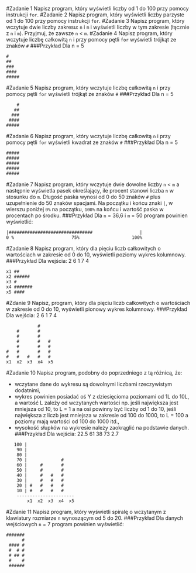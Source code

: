 #Zadanie 1
Napisz program, który wyświetli liczby od 1 do 100 przy pomocy instrukcji `for`. 
#Zadanie 2
Napisz program, który wyświetli liczby parzyste od 1 do 100 przy pomocy instrukcji `for`.
#Zadanie 3
Napisz program, który wczytuje dwie liczby zakresu: `n` i `m` i wyświetli liczby w tym zakresie (łącznie z `n` i `m`).
Przyjmuj, że zawsze `n` < `m`.
#Zadanie 4
Napisz program, który wczytuje liczbę całkowitą `n` i przy pomocy pętli `for` wyświetli trójkąt ze znaków `#`
###Przykład
Dla n = 5
```text
#
##
###
####
#####
```
#Zadanie 5
Napisz program, który wczytuje liczbę całkowitą `n` i przy pomocy pętli `for` wyświetli trójkąt ze znaków `#`
###Przykład
Dla n = 5
```text
    #
   ##
  ###
 ####
#####
```
#Zadanie 6
Napisz program, który wczytuje liczbę całkowitą `n` i przy pomocy pętli `for` wyświetli kwadrat ze znaków `#`
###Przykład
Dla n = 5
```text
#####
#####
#####
#####
#####
```
#Zadanie 7
Napisz program, który wczytuje dwie dowolne liczby `n` < `m` a następnie wyświetla pasek
określający, ile procent stanowi liczba `n` w stosunku do `m`. Długość paska wynosi od 0 do 50 znaków `#` plus uzupełnienie do 50 znaków spacjami. Na początku
i końcu znaki `|`, w wierszu poniżej `0%` na początku, `100%` na końcu i wartość paska w procentach po środku.
###Przykład
Dla `n` = 36,6 i `m` = 50
program powinien wyświetlić:
```
|################################                  |
0 %                      75%                    100%            
```
#Zadanie 8
Napisz program, który dla pięciu liczb całkowitych o wartościach w zakresie od 0 do 10, wyświetli poziomy wykres kolumnowy.
###Przykład
Dla wejścia:
2 6 1 7 4
```text
x1 ##
x2 ######
x3 #
x4 #######
x5 ####
```
#Zdanie 9
Napisz, program, który dla pięciu liczb całkowitych o wartościach w zakresie od 0 do 10, wyświetli pionowy wykres kolumnowy.
###Przykład
Dla wejścia:
2 6 1 7 4
```text
            #
    #       #
    #       #  
    #       #   #
    #       #   #
#   #       #   #
#   #   #   #   #
x1  x2  x3  x4  x5
```
#Zadanie 10
Napisz program, podobny do poprzedniego z tą różnicą, że:
- wczytane dane do wykresu są dowolnymi liczbami rzeczywistym dodatnimi,
- wykres powinien posiadać oś Y z dziesięcioma poziomami od 1L do 10L, a wartość L zależy od wczytanych wartości np. jeśli największa jest mniejsza od 10, to 
L = 1 a na osi powinny być liczby od 1 do 10, jeśli największa z liczb jest mniejsza w zakresie od 100 do 1000, to L = 100 a poziomy mają wartości od 100 do 1000 itd., 
- wysokość słupków na wykresie należy zaokrąglić na podstawie danych.     
###Przykład
Dla wejścia:
22.5 61 38 73 2.7
```text
   100 |
    90 |
    80 |
    70 |             #
    60 |     #       #
    50 |     #       #  
    40 |     #   #   #   
    30 |     #   #   #   
    20 | #   #   #   #   
    10 | #   #   #   #   
    ----------------------
        x1  x2  x3  x4  x5
```
#Zdanie 11
Napisz program, który wyświetli spiralę o wczytanym z klawiatury rozmiarze `n` wynoszącym od 5 do 20.
###Przykład
Dla danych wejściowych `n` = 7 program powinien wyświetlić:
```
#######
      #
 #### #
 #  # #
 # ## #
 #    #
 ######
```